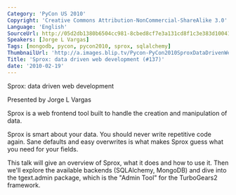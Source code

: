 ```yaml
---
Category: 'PyCon US 2010'
Copyright: 'Creative Commons Attribution-NonCommercial-ShareAlike 3.0'
Language: 'English'
SourceUrl: http://05d2db1380b6504cc981-8cbed8cf7e3a131cd8f1c3e383d10041.r93.cf2.rackcdn.com/pycon-us-2010/330_sprox-data-driven-web-development-137.m4v
Speakers: [Jorge L Vargas]
Tags: [mongodb, pycon, pycon2010, sprox, sqlalchemy]
ThumbnailUrl: 'http://a.images.blip.tv/Pycon-PyCon2010SproxDataDrivenWebDevelopment137727.png'
Title: 'Sprox: data driven web development (#137)'
date: '2010-02-19'
---
```

Sprox: data driven web development

  
Presented by Jorge L Vargas

  
Sprox is a web frontend tool built to handle the creation and manipulation of
data.

  
Sprox is smart about your data. You should never write repetitive code again.
Sane defaults and easy overwrites is what makes Sprox guess what you need for
your fields.

  
This talk will give an overview of Sprox, what it does and how to use it. Then
we'll explore the available backends (SQLAlchemy, MongoDB) and dive into the
tgext.admin package, which is the "Admin Tool" for the TurboGears2 framework.
